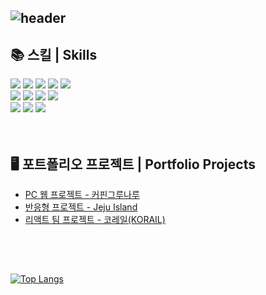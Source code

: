 
![header](https://capsule-render.vercel.app/api?type=venom&height=200&text=Hello%20World👋&fontSize=70&color=auto&stroke=auto)
---
## 📚 스킬 | Skills
<div>
  <img src="https://img.shields.io/badge/HTML5-E34F26?style=for-the-badge&logo=html5&logoColor=white">  <!-- html5 -->
  <img src="https://img.shields.io/badge/CSS3-1572B6?style=for-the-badge&logo=css3&logoColor=white">  <!-- css3 -->
  <img src="https://img.shields.io/badge/JavaScript-F7DF1E?style=for-the-badge&logo=JavaScript&logoColor=white">  <!-- JavaScript -->
  <img src="https://img.shields.io/badge/jQuery-0769AD?style=for-the-badge&logo=jquery&logoColor=white">  <!-- jquery -->
  <img src="https://img.shields.io/badge/Bootstrap-563D7C?style=for-the-badge&logo=bootstrap&logoColor=white">  <!-- bootstrap --> <br/>
  <img src="https://img.shields.io/badge/React-20232A?style=for-the-badge&logo=react&logoColor=61DAFB">  <!-- react -->
  <img src="https://img.shields.io/badge/Vue.js-35495E?style=for-the-badge&logo=vue.js&logoColor=4FC08D">  <!-- vue.js -->
  <img src="https://img.shields.io/badge/MySQL-00000F?style=for-the-badge&logo=mysql&logoColor=white">  <!-- mysql -->
  <img src="https://img.shields.io/badge/PHP-777BB4?style=for-the-badge&logo=php&logoColor=white">  <!-- php --> <br/>
  <img src="https://img.shields.io/badge/MariaDB-003545?style=for-the-badge&logo=mariadb&logoColor=white">  <!-- mariadb -->
  <img src="https://img.shields.io/badge/Firebase-039BE5?style=for-the-badge&logo=Firebase&logoColor=white">  <!-- Firebase -->
  <img src="https://img.shields.io/badge/Figma-F24E1E?style=for-the-badge&logo=figma&logoColor=white">  <!-- figma -->
</div>
<br />
<br />

## 🖥 포트폴리오 프로젝트 | Portfolio Projects
  - [PC 웹 프로젝트 - 커핀그루나루](https://kkwoou.mycafe24.com)
  - [반응형 프로젝트 - Jeju Island](https://kkwoou.mycafe24.com/media)
  - [리액트 팀 프로젝트 - 코레일(KORAIL)](https://react-project-9360a.web.app/)    
<br />
<br />







<!-- 사용하는 언어 비율(Top Languages Card) -->
##
[![Top Langs](https://github-readme-stats.vercel.app/api/top-langs/?username=ru0dn7&layout=compact&langs_count=6)](https://github.com/anuraghazra/github-readme-stats)


<!--
# GitHub 평판을 나타내는 위젯
[![ru0dn7's GitHub stats](https://github-readme-stats.vercel.app/api?username=ru0dn7)](https://github.com/anuraghazra/github-readme-stats)
-->



<!--
**ru0dn7/ru0dn7** is a ✨ _special_ ✨ repository because its `README.md` (this file) appears on your GitHub profile.

Here are some ideas to get you started:

- 🔭 I’m currently working on ...
- 🌱 I’m currently learning ...
- 👯 I’m looking to collaborate on ...
- 🤔 I’m looking for help with ...
- 💬 Ask me about ...
- 📫 How to reach me: ...
- 😄 Pronouns: ...
- ⚡ Fun fact: ...

방문자 수 뱃지
[![hits](https://myhits.vercel.app/api/hit/https%3A%2F%2Fgithub.com%2Fru0dn7?color=blue&label=hits&size=medium)](https://myhits.vercel.app)

-->
